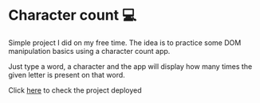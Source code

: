 # Character count :computer:

Simple project I did on my free time. The idea is to practice some DOM manipulation basics using a character count app.

Just type a word, a character and the app will display how many times the given letter is present on that word.

Click [here](https://fmarcio.github.io/character-count/) to check the project deployed
